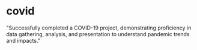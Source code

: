 # covid
"Successfully completed a COVID-19 project, demonstrating proficiency in data gathering, analysis, and presentation to understand pandemic trends and impacts."
